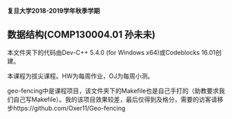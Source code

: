 #### 复旦大学2018-2019学年秋季学期

## 数据结构(COMP130004.01 孙未未)

本文件夹下的代码由Dev-C++ 5.4.0 (for Windows x64)或Codeblocks 16.01创建。

本课程为拔尖课程。HW为每周作业，OJ为每周小测。

geo-fencing中是课程项目，该文件夹下的Makefile也是自己手打的（助教要求我们自己写Makefile）。我的该项目效果较差，最后仅得到及格分，需要的访客请移步https://github.com/Oxer11/Geo-fencing
